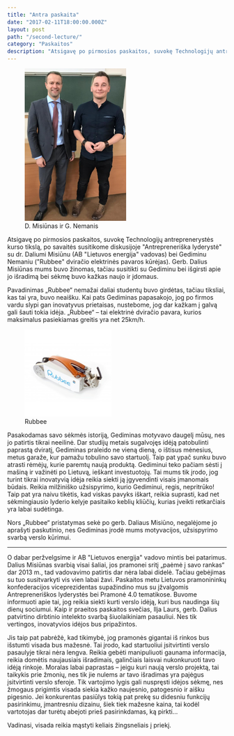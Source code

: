```yaml
---
title: "Antra paskaita"
date: "2017-02-11T18:00:00.000Z"
layout: post
path: "/second-lecture/"
category: "Paskaitos"
description: "Atsigavę po pirmosios paskaitos, suvokę Technologijų antreprenerystės kurso tikslą, po savaitės susitikome diskusijoje \"Antrepreneriška lyderystė\" su dr. Daliumi Misiūnu (AB \"Lietuvos energija\" vadovas) bei Gediminu Nemaniu (\"Rubbee\" dviračio elektrinės pavaros kūrėjas). Gerb. Dalius Misiūnas mums buvo žinomas, tačiau susitikti su Gediminu bei išgirsti apie jo išradimą bei sėkmę buvo kažkas naujo ir įdomaus..."
---
```


<figure class="floatLeft">
	<img style="height: 350px;" src="./misiunas_nemanis.jpg" alt="misiunas_nemanis">
	<figcaption>D. Misiūnas ir G. Nemanis</figcaption>
</figure>

Atsigavę po pirmosios paskaitos, suvokę Technologijų antreprenerystės kurso tikslą, po savaitės susitikome diskusijoje "Antrepreneriška lyderystė" su dr. Daliumi Misiūnu (AB "Lietuvos energija" vadovas) bei Gediminu Nemaniu ("Rubbee" dviračio elektrinės pavaros kūrėjas). Gerb. Dalius Misiūnas mums buvo žinomas, tačiau susitikti su Gediminu bei išgirsti apie jo išradimą bei sėkmę buvo kažkas naujo ir įdomaus. 

Pavadinimas „Rubbee“ nemažai daliai studentų buvo girdėtas, tačiau tiksliai, kas tai yra, buvo neaišku. Kai pats Gediminas papasakojo, jog po firmos vardu slypi gan inovatyvus prietaisas, nustebome, jog dar kažkam į galvą gali šauti tokia idėja. „Rubbee“ – tai elektrinė dviračio pavara, kurios maksimalus pasiekiamas greitis yra net 25km/h. 

<figure class="floatRight">
  <img style="height: 200px;" src="./rubbee.jpg" alt="rubbee">
  <figcaption>Rubbee</figcaption>
</figure>

Pasakodamas savo sėkmės istoriją, Gediminas motyvavo daugelį mūsų, nes jo patirtis tikrai neeilinė. Dar studijų metais sugalvojęs idėją patobulinti paprastą dviratį, Gediminas praleido ne vieną dieną, o ištisus mėnesius, metus garaže, kur pamažu tobulino savo startuolį. Taip pat ypač sunku buvo atrasti rėmėjų, kurie paremtų naują produktą. Gediminui teko pačiam sėsti į mašiną ir važinėti po Lietuvą, ieškant investuotojų. Tai mums tik įrodo, jog turint tikrai inovatyvią idėja reikia siekti ją įgyvendinti visais įmanomais būdais. Reikia milžiniško užsispyrimo, kurio Gediminui, regis, nepritrūko! Taip pat yra naivu tikėtis, kad viskas pavyks iškart, reikia suprasti, kad net sėkmingiausio lyderio kelyje pasitaiko keblių kliūčių, kurias įveikti retkarčiais yra labai sudėtinga.

Nors „Rubbee“ pristatymas sekė po gerb. Daliaus Misiūno, negalėjome jo aprašyti paskutinio, nes Gediminas įrodė mums motyvacijos, užsispyrimo svarbą verslo kūrimui.

***

O dabar peržvelgsime ir AB "Lietuvos energija" vadovo mintis bei patarimus. Dalius Misiūnas svarbią visai šaliai, jos pramonei sritį „paėmė į savo rankas“ dar 2013 m., tad vadovavimo patirtis dar nėra labai didelė. Tačiau gebėjimas su tuo susitvarkyti vis vien labai žavi. Paskaitos metu Lietuvos pramonininkų konfederacijos viceprezidentas supažindino mus su įžvalgomis Antrepreneriškos lyderystės bei Pramonė 4.0 tematikose. Buvome informuoti apie tai, jog reikia siekti kurti verslo idėją, kuri bus naudinga šių dienų sociumui. Kaip ir praeitos paskaitos svečias, Ilja Laurs, gerb. Dalius patvirtino dirbtinio intelekto svarbą šiuolaikiniam pasauliui. Nes tik vertingos, inovatyvios idėjos bus pripažintos.

Jis taip pat pabrėžė, kad tikimybė, jog pramonės gigantai iš rinkos bus išstumti visada bus mažesnė. Tai įrodo, kad startuoliui įsitvirtinti verslo pasaulyje tikrai nėra lengva. Reikia gebėti manipuliuoti gaunama informacija, reikia domėtis naujausiais išradimais, galinčiais laisvai nukonkuruoti tavo idėją rinkoje. Moralas labai paprastas – jeigu kuri naują verslo projektą, tai taikykis prie žmonių, nes tik jie nulems ar tavo išradimas yra pajėgus įsitvirtinti verslo sferoje. Tik vartojimo lygis gali nuspręsti idėjos sėkmę, nes žmogaus prigimtis visada siekia kažko naujesnio, patogesnio ir aišku pigesnio. Jei konkurentas pasiūlys tokią pat prekę su didesniu funkcijų pasirinkimu, įmantresniu dizainu, šiek tiek mažesne kaina, tai kodėl vartotojas dar turėtų abejoti prieš pasirinkdamas, ką pirkti...

Vadinasi, visada reikia mąstyti keliais žingsneliais į priekį. 
